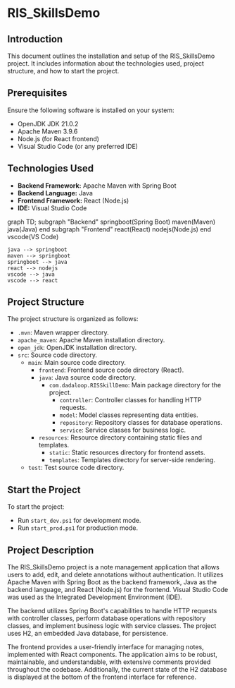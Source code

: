 # RIS_SkillsDemo

## Introduction
This document outlines the installation and setup of the RIS_SkillsDemo project. It includes information about the technologies used, project structure, and how to start the project.

## Prerequisites
Ensure the following software is installed on your system:
- OpenJDK JDK 21.0.2
- Apache Maven 3.9.6
- Node.js (for React frontend)
- Visual Studio Code (or any preferred IDE)

## Technologies Used
- **Backend Framework:** Apache Maven with Spring Boot
- **Backend Language:** Java
- **Frontend Framework:** React (Node.js)
- **IDE:** Visual Studio Code

graph TD;
    subgraph "Backend" 
        springboot(Spring Boot)
        maven(Maven)
        java(Java)
    end
    subgraph "Frontend"
        react(React)
        nodejs(Node.js)
    end
    vscode(VS Code)

    java --> springboot
    maven --> springboot
    springboot --> java
    react --> nodejs
    vscode --> java
    vscode --> react

## Project Structure
The project structure is organized as follows:
- `.mvn`: Maven wrapper directory.
- `apache_maven`: Apache Maven installation directory.
- `open_jdk`: OpenJDK installation directory.
- `src`: Source code directory.
  - `main`: Main source code directory.
    - `frontend`: Frontend source code directory (React).
    - `java`: Java source code directory.
      - `com.dadaloop.RISSkillDemo`: Main package directory for the project.
        - `controller`: Controller classes for handling HTTP requests.
        - `model`: Model classes representing data entities.
        - `repository`: Repository classes for database operations.
        - `service`: Service classes for business logic.
    - `resources`: Resource directory containing static files and templates.
      - `static`: Static resources directory for frontend assets.
      - `templates`: Templates directory for server-side rendering.
  - `test`: Test source code directory.

## Start the Project
To start the project:
- Run `start_dev.ps1` for development mode.
- Run `start_prod.ps1` for production mode.

## Project Description
The RIS_SkillsDemo project is a note management application that allows users to add, edit, and delete annotations without authentication. It utilizes Apache Maven with Spring Boot as the backend framework, Java as the backend language, and React (Node.js) for the frontend. Visual Studio Code was used as the Integrated Development Environment (IDE).

The backend utilizes Spring Boot's capabilities to handle HTTP requests with controller classes, perform database operations with repository classes, and implement business logic with service classes. The project uses H2, an embedded Java database, for persistence.

The frontend provides a user-friendly interface for managing notes, implemented with React components. The application aims to be robust, maintainable, and understandable, with extensive comments provided throughout the codebase. Additionally, the current state of the H2 database is displayed at the bottom of the frontend interface for reference.
